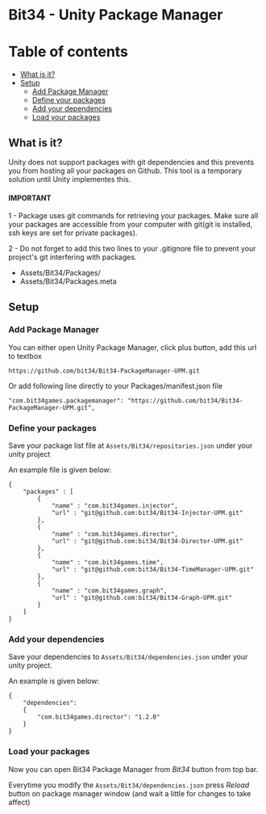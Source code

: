 # **Bit34 - Unity Package Manager**

# **Table of contents**
- [What is it?](#what-is-it)
- [Setup](#setup)
    - [Add Package Manager](#add-package-manager)
    - [Define your packages](#define-your-packages)
    - [Add your dependencies](#add-your-dependencies)
    - [Load your packages](#load-your-packages)

## **What is it?**
Unity does not support packages with git dependencies and this prevents you from hosting all your packages on Github. This tool is a temporary solution until Unity implementes this.

#### IMPORTANT
1 - Package uses git commands for retrieving your packages. Make sure all your packages are accessible from your computer with git(git is installed, ssh keys are set for private packages).

2 - Do not forget to add this two lines to your .gitignore file to prevent your project's git interfering with packages.
- Assets/Bit34/Packages/
- Assets/Bit34/Packages.meta


## **Setup**

### **Add Package Manager**

You can either open Unity Package Manager, click plus button, add this url to textbox
```
https://github.com/bit34/Bit34-PackageManager-UPM.git
```

Or add following line directly to your Packages/manifest.json file

```
"com.bit34games.packagemanager": "https://github.com/bit34/Bit34-PackageManager-UPM.git",
```
### **Define your packages**

Save your package list file at ```Assets/Bit34/repositories.json``` under your unity project 

An example file is given below:

```
{
    "packages" : [
        {
            "name" : "com.bit34games.injector",
            "url" : "git@github.com:bit34/Bit34-Injector-UPM.git"
        },
        {
            "name" : "com.bit34games.director",
            "url" : "git@github.com:bit34/Bit34-Director-UPM.git"
        },
        {
            "name" : "com.bit34games.time",
            "url" : "git@github.com:bit34/Bit34-TimeManager-UPM.git"
        },
        {
            "name" : "com.bit34games.graph",
            "url" : "git@github.com:bit34/Bit34-Graph-UPM.git"
        }
    ]
}
```

### **Add your dependencies**

Save your dependencies to ```Assets/Bit34/dependencies.json``` under your unity project.

An example is given below:

```
{
    "dependencies":
    {
        "com.bit34games.director": "1.2.0"
    }
}
```

### **Load your packages**

Now you can open Bit34 Package Manager from *Bit34* button from top bar.

Everytime you modify the ```Assets/Bit34/dependencies.json``` press *Reload* button on package manager window (and wait a little for changes to take affect)
